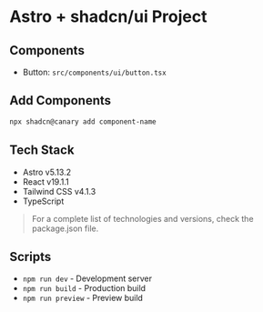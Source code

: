 # Astro + shadcn/ui Project

## Components
- Button: `src/components/ui/button.tsx`

## Add Components
```bash
npx shadcn@canary add component-name
```

## Tech Stack
- Astro v5.13.2
- React v19.1.1
- Tailwind CSS v4.1.3
- TypeScript

> For a complete list of technologies and versions, check the package.json file.

## Scripts
- `npm run dev` - Development server
- `npm run build` - Production build
- `npm run preview` - Preview build